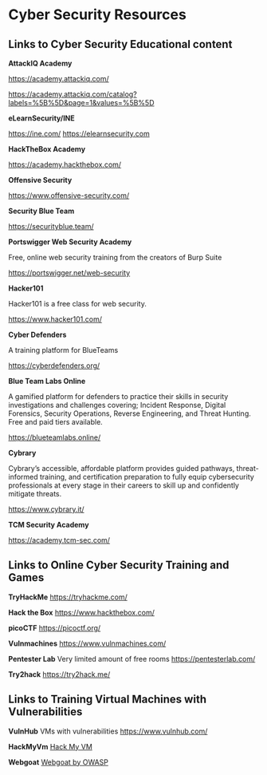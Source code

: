 # **Cyber Security Resources**

## **Links to Cyber Security Educational content**

**AttackIQ Academy**

https://academy.attackiq.com/

https://academy.attackiq.com/catalog?labels=%5B%5D&page=1&values=%5B%5D

**eLearnSecurity/INE**

https://ine.com/
https://elearnsecurity.com

**HackTheBox Academy**

https://academy.hackthebox.com/

**Offensive Security**

https://www.offensive-security.com/

**Security Blue Team**

https://securityblue.team/

**Portswigger Web Security Academy**

Free, online web security training from the creators of Burp Suite

https://portswigger.net/web-security

**Hacker101**

Hacker101 is a free class for web security.

https://www.hacker101.com/

**Cyber Defenders**

A training platform for  BlueTeams

https://cyberdefenders.org/

**Blue Team Labs Online**

A gamified platform for defenders to practice their skills in security investigations and challenges covering; Incident Response, Digital Forensics, Security Operations, Reverse Engineering, and Threat Hunting.  
Free and paid tiers available.

https://blueteamlabs.online/

**Cybrary**

Cybrary’s accessible, affordable platform provides guided pathways, threat-informed training, and certification preparation to fully equip cybersecurity professionals at every stage in their careers to skill up and confidently mitigate threats.

https://www.cybrary.it/

**TCM Security Academy**

https://academy.tcm-sec.com/


## **Links to Online Cyber Security Training and Games**

**TryHackMe**
https://tryhackme.com/

**Hack the Box**
https://www.hackthebox.com/

**picoCTF**
https://picoctf.org/

**Vulnmachines**
https://www.vulnmachines.com/

**Pentester Lab**
Very limited amount of free rooms
https://pentesterlab.com/

**Try2hack**
https://try2hack.me/


## **Links to Training Virtual Machines with Vulnerabilities**

**VulnHub**
VMs with vulnerabilities
https://www.vulnhub.com/

**HackMyVm**
<a href="https://hackmyvm.eu/" target="_blank">Hack My VM</a>

**Webgoat**
<a href="https://owasp.org/www-project-webgoat/" target="_blank">Webgoat by OWASP</a>
